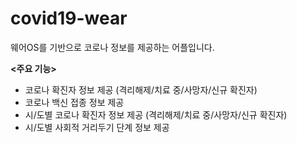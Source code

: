 # covid19-wear
웨어OS를 기반으로 코로나 정보를 제공하는 어플입니다.

**<주요 기능>**
* 코로나 확진자 정보 제공 (격리해제/치료 중/사망자/신규 확진자)
* 코로나 백신 접종 정보 제공
* 시/도별 코로나 확진자 정보 제공 (격리해제/치료 중/사망자/신규 확진자)
* 시/도별 사회적 거리두기 단계 정보 제공
